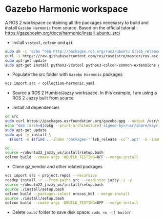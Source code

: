 # Gazebo Harmonic workspace

A ROS 2 workspace containing all the packages necesasry to build and install ```Gazebo Harmonic``` from source. Based on the official tutorial : https://gazebosim.org/docs/harmonic/install_ubuntu_src/

* Install ```vcstool```, ```colcon``` and ```git```

```bash
sudo sh -c 'echo "deb http://packages.ros.org/ros2/ubuntu $(lsb_release -sc) main" > /etc/apt/sources.list.d/ros2-latest.list'
curl -s https://raw.githubusercontent.com/ros/rosdistro/master/ros.asc | sudo apt-key add -
sudo apt-get update
sudo apt-get install python3-vcstool python3-colcon-common-extensions git
```

* Populate the src folder with ```Gazebo Harmonic``` packages

```bash
vcs import src < collection-harmonic.yaml
```


* Source a ROS 2 Humble/Jazzy workspace. In this example, I am using a ROS 2 Jazzy built from source

* Install all dependencies

```bash
cd src
sudo curl https://packages.osrfoundation.org/gazebo.gpg --output /usr/share/keyrings/pkgs-osrf-archive-keyring.gpg
echo "deb [arch=$(dpkg --print-architecture) signed-by=/usr/share/keyrings/pkgs-osrf-archive-keyring.gpg] http://packages.osrfoundation.org/gazebo/ubuntu-stable $(lsb_release -cs) main" | sudo tee /etc/apt/sources.list.d/gazebo-stable.list > /dev/null
sudo apt-get update
sudo apt -y install \
  $(sort -u $(find . -iname 'packages-'`lsb_release -cs`'.apt' -o -iname 'packages.apt' | grep -v '/\.git/') | sed '/gz\|sdf/d' | tr '\n' ' ')
```

```bash
cd ..
source ~/ubuntu22_jazzy_ws/install/setup.bash
colcon build --cmake-args -DBUILD_TESTING=OFF --merge-install
```

* Clone gz_vendor and other related packages

```bash
vcs import src < project.repos --recursive
rosdep install -r --from-paths src --rosdistro jazzy -i -y
source ~/ubuntu22_jazzy_ws/install/setup.bash
source ./install/setup.bash
colcon build --packages-select orocos_kdl --merge-install
source ./install/setup.bash
colcon build --cmake-args -DBUILD_TESTING=OFF --merge-install
```

* Delete ```build``` folder to save disk space: ```sudo rm -rf build/```